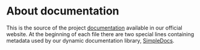 # About documentation

This is the source of the project [documentation](https://luthier-ci.ingenia.me) available in our official website. At the beginning of each file there are two special lines containing metadata used by our dynamic documentation library, [SimpleDocs](https://github.com/andersonsalas/simpledocs). 
